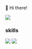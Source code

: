 

👋 Hi there! 


<img src="https://img.shields.io/badge/jiseon7229@naver.com-03C75A?style=flat-square&logo=jiseon7229@naver.com&logoColor=white"/>

### skills
<img src="https://img.shields.io/badge/Python-3776AB?style=flat-square&logo=Python&logoColor=white"/> <img src="https://img.shields.io/badge/R-276DC3?style=flat-square&logo=R&logoColor=white"/>
